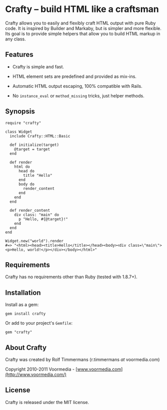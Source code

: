 Crafty – build HTML like a craftsman
====================================

Crafty allows you to easily and flexibly craft HTML output with pure Ruby
code. It is inspired by Builder and Markaby, but is simpler and more flexible.
Its goal is to provide simple helpers that allow you to build HTML markup in
any class.


Features
--------

* Crafty is simple and fast.

* HTML element sets are predefined and provided as mix-ins.

* Automatic HTML output escaping, 100% compatible with Rails.

* No `instance_eval` or `method_missing` tricks, just helper methods.


Synopsis
--------

    require "crafty"

    class Widget
      include Crafty::HTML::Basic

      def initialize(target)
        @target = target
      end

      def render
        html do
          head do
            title "Hello"
          end
          body do
            render_content
          end
        end
      end

      def render_content
        div class: "main" do
          p "Hello, #{@target}!"
        end
      end
    end

    Widget.new("world").render
    #=> "<html><head><title>Hello</title></head><body><div class=\"main\"><p>Hello, world!</p></div></body></html>"

Requirements
------------

Crafty has no requirements other than Ruby (tested with 1.8.7+).

Installation
------------

Install as a gem:

    gem install crafty

Or add to your project's `Gemfile`:

    gem "crafty"

About Crafty
-------------

Crafty was created by Rolf Timmermans (r.timmermans *at* voormedia.com)

Copyright 2010-2011 Voormedia - [www.voormedia.com](http://www.voormedia.com/)


License
-------

Crafty is released under the MIT license.

